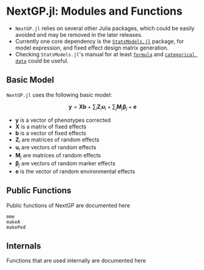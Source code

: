 
# NextGP.jl: Modules and Functions

* `NextGP.jl` relies on several other Julia packages, which could be easily avoided and may be removed in the later releases.
* Currently one core dependency is the [`StatsModels.jl`](https://juliastats.org/StatsModels.jl/latest/) package, for model expression, and fixed effect design matrix generation.
* Checking `StatsModels.jl`'s manual for at least [`formula`](https://juliastats.org/StatsModels.jl/latest/formula/#The-@formula-language)  and  [`categorical data`](https://juliastats.org/StatsModels.jl/latest/contrasts/#Modeling-categorical-data) could be useful. 

## Basic Model

`NextGP.jl` uses the following basic model:


$$
\mathbf{y}= \mathbf{X}\mathbf{b} + \sum_{i}\mathbf{Z}_{i}\mathbf{u}_{i}  + \sum_{j}\mathbf{M}_{j}\boldsymbol{\beta}_{j} + \mathbf{e}
$$

* $\mathbf{y}$ is a vector of phenotypes corrected
* $\mathbf{X}$ is a matrix of fixed effects
* $\mathbf{b}$ is a vector of fixed effects
* $\mathbf{Z}_i$ are matrices of random effects
* $\mathbf{u}_i$ are vectors of random effects
* $\mathbf{M}_{j}$ are matrices of random effects
* $\boldsymbol{\beta}_j$ are vectors of random marker effects
* $\mathbf{e}$ is the vector of random environmental
effects

## Public Functions

Public functions of NextGP are documented here


```@docs
mme
makeA
makePed
```

## Internals

Functions that are used internally are documented here
